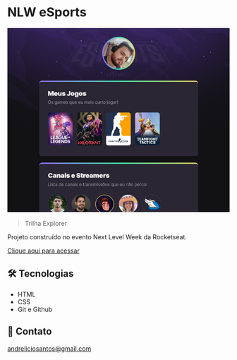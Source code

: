 # NLW eSports 

![previw](./.github/andreliciosantos.github.io_NLW-eSport-Explorer_.png)

> Trilha Explorer

Projeto construído no evento Next Level Week da Rocketseat.

[Clique aqui para acessar](https://andreliciosantos.github.io/NLW-eSport-Explorer/)

## 🛠 Tecnologias 

- HTML
- CSS
- Git e Github

## 💛 Contato

andreliciosantos@gmail.com